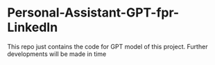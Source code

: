 # Personal-Assistant-GPT-fpr-LinkedIn
This repo just contains the code for GPT model of this project. Further developments will be made in time
